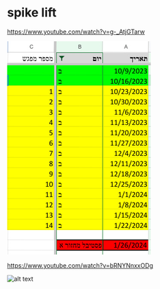 # spike lift

https://www.youtube.com/watch?v=g-_AtjGTarw

![alt text](image.png)

https://www.youtube.com/watch?v=bRNYNnxxODg

![alt text](image-1.png)